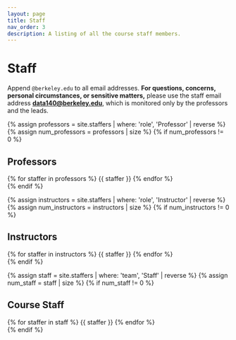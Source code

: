 ```yaml
---
layout: page
title: Staff
nav_order: 3
description: A listing of all the course staff members.
---
```


# Staff

Append `@berkeley.edu` to all email addresses. **For questions, concerns, personal circumstances, or sensitive matters,** please use the staff email address **[data140@berkeley.edu](mailto:data140@berkeley.edu)**, which is monitored only by the professors and the leads.

{% assign professors = site.staffers | where: 'role', 'Professor' | reverse %}
{% assign num_professors = professors | size %}
{% if num_professors != 0 %}
## Professors

<div class="role flex">
{% for staffer in professors %}
{{ staffer }}
{% endfor %}
</div>
{% endif %}

{% assign instructors = site.staffers | where: 'role', 'Instructor' | reverse %}
{% assign num_instructors = instructors | size %}
{% if num_instructors != 0 %}
## Instructors

<div class="role flex">
{% for staffer in instructors %}
{{ staffer }}
{% endfor %}
</div>
{% endif %}

{% assign staff = site.staffers | where: 'team', 'Staff' | reverse %}
{% assign num_staff = staff | size %}
{% if num_staff != 0 %}
## Course Staff

<div class="role flex">
{% for staffer in staff %}
{{ staffer }}
{% endfor %}
</div>
{% endif %}

